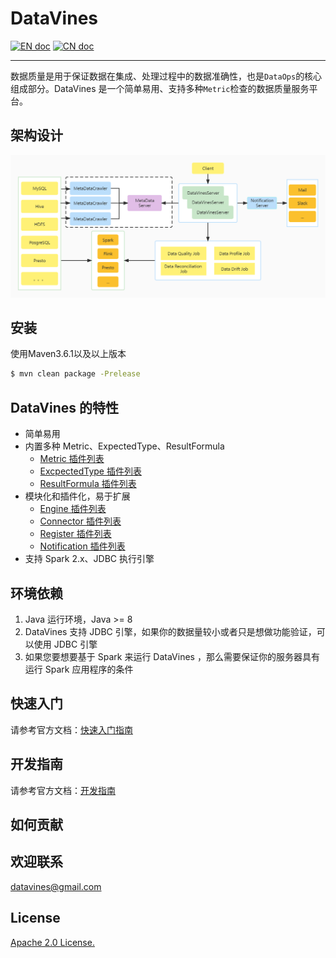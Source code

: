 # DataVines

[![EN doc](https://img.shields.io/badge/document-English-blue.svg)](README.md)
[![CN doc](https://img.shields.io/badge/文档-中文版-blue.svg)](README.zh-CN.md)

---

数据质量是用于保证数据在集成、处理过程中的数据准确性，也是`DataOps`的核心组成部分。DataVines 是一个简单易用、支持多种`Metric`检查的数据质量服务平台。

## 架构设计
![DataVinesArchitecture](docs/img/architecture.jpg)
## 安装

使用Maven3.6.1以及以上版本
```sh
$ mvn clean package -Prelease
```
## DataVines 的特性

* 简单易用
* 内置多种 Metric、ExpectedType、ResultFormula
    * [Metric 插件列表](docs/plugin/zh-CN/metric/index.md)
    * [ExcpectedType 插件列表](docs/plugin/zh-CN/expected-value/index.md)
    * [ResultFormula 插件列表](docs/plugin/zh-CN/result-formula/index.md)
* 模块化和插件化，易于扩展
    * [Engine 插件列表](docs/plugin/zh-CN/engine/index.md)
    * [Connector 插件列表](docs/plugin/zh-CN/connector/index.md)
    * [Register 插件列表](docs/plugin/zh-CN/register/index.md)
    * [Notification 插件列表](docs/plugin/zh-CN/notification/index.md)
* 支持 Spark 2.x、JDBC 执行引擎

## 环境依赖

1. Java 运行环境，Java >= 8
3. DataVines 支持 JDBC 引擎，如果你的数据量较小或者只是想做功能验证，可以使用 JDBC 引擎
2. 如果您要想要基于 Spark 来运行 DataVines ，那么需要保证你的服务器具有运行 Spark 应用程序的条件

## 快速入门

请参考官方文档：[快速入门指南](docs/document/zh-CN/quick-start.md)

## 开发指南
请参考官方文档：[开发指南](docs/development/zh-CN/index.md)

## 如何贡献

## 欢迎联系
datavines@gmail.com
## License
[Apache 2.0 License.](LICENSE)